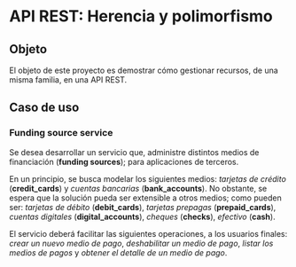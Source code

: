 # API REST: Herencia y polimorfismo

## Objeto
El objeto de este proyecto es demostrar cómo gestionar recursos, de una misma familia, en una API REST.

## Caso de uso

### Funding source service

Se desea desarrollar un servicio que, administre distintos medios de financiación (**funding sources**); para aplicaciones de terceros.

En un principio, se busca modelar los siguientes medios: *tarjetas de crédito* (**credit_cards**) y *cuentas bancarias*
(**bank_accounts**). No obstante, se espera que la solución pueda ser extensible a otros medios; como pueden ser:
*tarjetas de débito* (**debit_cards**), *tarjetas prepagas* (**prepaid_cards**), *cuentas digitales* (**digital_accounts**),
*cheques* (**checks**), *efectivo* (**cash**).

El servicio deberá facilitar las siguientes operaciones, a los usuarios finales: *crear un nuevo medio de pago*,
*deshabilitar un medio de pago*, *listar los medios de pagos* y *obtener el detalle de un medio de pago*.
